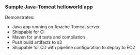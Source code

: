 ### Sample Java-Tomcat helloworld app

Demonstrates:
* Java app running on Apache Tomcat server 
* Shippable for CI
* Maven for unit tests and compilation
* Push build artifacts to s3
* Shippable for CD with pipeline configuration to deploy to EC2 

